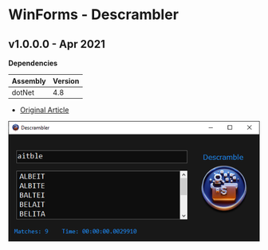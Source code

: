 # WinForms - Descrambler

## v1.0.0.0 - Apr 2021
**Dependencies**

| Assembly | Version |
| ---- | ---- |
| dotNet | 4.8 |

- [Original Article](https://www.codeproject.com/Tips/5299463/How-to-Unscramble-Any-Word)

![Screenshot](./Screenshot.png)
